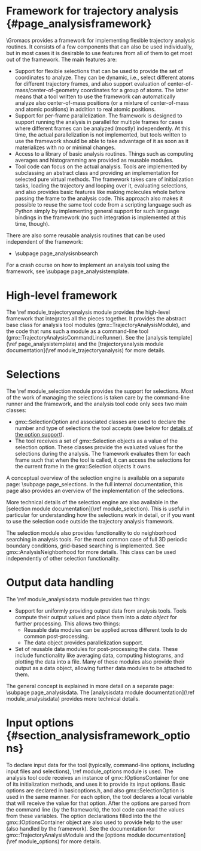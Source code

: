 Framework for trajectory analysis {#page_analysisframework}
=================================

\Gromacs provides a framework for implementing flexible trajectory analysis
routines.  It consists of a few components that can also be used individually,
but in most cases it is desirable to use features from all of them to get most
out of the framework.  The main features are:

 - Support for flexible selections that can be used to provide the set of
   coordinates to analyze.  They can be dynamic, i.e., select different atoms
   for different trajectory frames, and also support evaluation of
   center-of-mass/center-of-geometry coordinates for a group of atoms.
   The latter means that a tool written to use the framework can automatically
   analyze also center-of-mass positions (or a mixture of center-of-mass and
   atomic positions) in addition to real atomic positions.
 - Support for per-frame parallelization.  The framework is designed to
   support running the analysis in parallel for multiple frames for cases where
   different frames can be analyzed (mostly) independently.  At this time, the
   actual parallelization is not implemented, but tools written to use the
   framework should be able to take advantage of it as soon as it materializes
   with no or minimal changes.
 - Access to a library of basic analysis routines.  Things such as computing
   averages and histogramming are provided as reusable modules.
 - Tool code can focus on the actual analysis.  Tools are implemented by
   subclassing an abstract class and providing an implementation for selected
   pure virtual methods.  The framework takes care of initialization tasks,
   loading the trajectory and looping over it, evaluating selections, and also
   provides basic features like making molecules whole before passing the frame
   to the analysis code.
   This approach also makes it possible to reuse the same tool code from a
   scripting language such as Python simply by implementing general support for
   such language bindings in the framework (no such integration is implemented
   at this time, though).

There are also some reusable analysis routines that can be used independent of
the framework:
 - \subpage page_analysisnbsearch

For a crash course on how to implement an analysis tool using the framework, see
\subpage page_analysistemplate.


High-level framework
====================

The \ref module_trajectoryanalysis module provides the high-level framework
that integrates all the pieces together.
It provides the abstract base class for analysis tool modules
(gmx::TrajectoryAnalysisModule), and the code that runs such a module as a
command-line tool (gmx::TrajectoryAnalysisCommandLineRunner).
See the [analysis template](\ref page_analysistemplate) and the
[trajectoryanalysis module documentation](\ref module_trajectoryanalysis) for
more details.


Selections
==========

The \ref module_selection module provides the support for selections.
Most of the work of managing the selections is taken care by the command-line
runner and the framework, and the analysis tool code only sees two main
classes:

 - gmx::SelectionOption and associated classes are used to declare the
   number and type of selections the tool accepts (see below for
   [details of the option support](#section_analysisframework_options)).
 - The tool receives a set of gmx::Selection objects as a value of the
   selection option.  These classes provide the evaluated values for the
   selections during the analysis.  The framework evaluates them for each
   frame such that when the tool is called, it can access the selections for
   the current frame in the gmx::Selection objects it owns.

A conceptual overview of the selection engine is available on a separate page:
\subpage page_selections.  In the full internal documentation, this page
also provides an overview of the implementation of the selections.

More technical details of the selection engine are also available in the
[selection module documentation](\ref module_selection).
This is useful in particular for understanding how the selections work in
detail, or if you want to use the selection code outside the trajectory
analysis framework.

The selection module also provides functionality to do neighborhood searching
in analysis tools.  For the most common case of full 3D periodic boundary
conditions, grid-based searching is implemented.  See gmx::AnalysisNeighborhood
for more details.  This class can be used independently of other selection
functionality.


Output data handling
====================

The \ref module_analysisdata module provides two things:

 - Support for uniformly providing output data from analysis tools.
   Tools compute their output values and place them into a
   _data object_ for further processing.  This allows two things:
     - Reusable data modules can be applied across different tools to do common
       post-processing.
     - The data object provides parallelization support.
 - Set of reusable data modules for post-processing the data.  These include
   functionality like averaging data, computing histograms, and plotting the
   data into a file.  Many of these modules also provide their output as a data
   object, allowing further data modules to be attached to them.

The general concept is explained in more detail on a separate page:
\subpage page_analysisdata.
The [analysisdata module documentation](\ref module_analysisdata) provides more
technical details.


Input options {#section_analysisframework_options}
=============

To declare input data for the tool (typically, command-line options, including
input files and selections), \ref module_options module is used.
The analysis tool code receives an instance of gmx::IOptionsContainer for one of
its initialization methods, and uses it to provide its input options.
Basic options are declared in basicoptions.h, and also gmx::SelectionOption is
used in the same manner.  For each option, the tool declares a local variable
that will receive the value for that option.  After the options are parsed from
the command line (by the framework), the tool code can read the values from
these variables.  The option declarations filled into the the
gmx::IOptionsContainer object are also used to provide help to the user (also
handled by the framework).
See the documentation for gmx::TrajectoryAnalysisModule and the
[options module documentation](\ref module_options) for more details.

